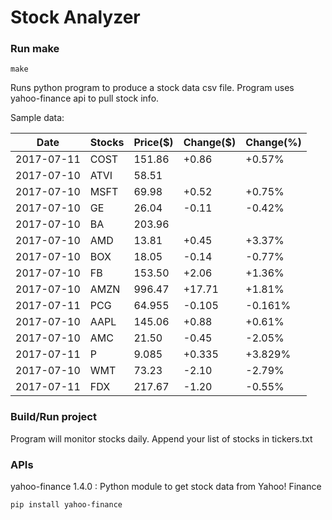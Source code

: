 # Stock Analyzer

### Run make
```
make
```

Runs python program to produce a stock data csv file. Program uses yahoo-finance api to pull stock info.

Sample data:

| Date| Stocks| Price($)| Change($)| Change(%) | 
| --- | --- | --- | --- | ---  | 
| 2017-07-11| COST| 151.86| +0.86| +0.57% | 
| 2017-07-10| ATVI| 58.51| |  | 
| 2017-07-10| MSFT| 69.98| +0.52| +0.75% | 
| 2017-07-10| GE| 26.04| -0.11| -0.42% | 
| 2017-07-10| BA| 203.96| |  | 
| 2017-07-10| AMD| 13.81| +0.45| +3.37% | 
| 2017-07-10| BOX| 18.05| -0.14| -0.77% | 
| 2017-07-10| FB| 153.50| +2.06| +1.36% | 
| 2017-07-10| AMZN| 996.47| +17.71| +1.81% | 
| 2017-07-11| PCG| 64.955| -0.105| -0.161% | 
| 2017-07-10| AAPL| 145.06| +0.88| +0.61% | 
| 2017-07-10| AMC| 21.50| -0.45| -2.05% | 
| 2017-07-11| P| 9.085| +0.335| +3.829% | 
| 2017-07-10| WMT| 73.23| -2.10| -2.79% | 
| 2017-07-11| FDX| 217.67| -1.20| -0.55% | 

### Build/Run project

Program will monitor stocks daily. Append your list of stocks in tickers.txt

### APIs
yahoo-finance 1.4.0 : Python module to get stock data from Yahoo! Finance

```
pip install yahoo-finance
```

